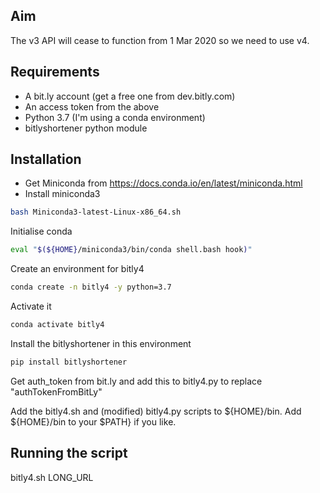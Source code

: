 ## Aim

The v3 API will cease to function from 1 Mar 2020 so we need to use v4.

## Requirements

- A bit.ly account (get a free one from dev.bitly.com)
- An access token from the above
- Python 3.7 (I'm using a conda environment)
- bitlyshortener python module

## Installation

- Get Miniconda from https://docs.conda.io/en/latest/miniconda.html
- Install miniconda3

```bash
bash Miniconda3-latest-Linux-x86_64.sh
```

Initialise conda

```bash
eval "$(${HOME}/miniconda3/bin/conda shell.bash hook)"
```

Create an environment for bitly4

```bash
conda create -n bitly4 -y python=3.7
```

Activate it

```bash
conda activate bitly4
```

Install the bitlyshortener in this environment

```bash
pip install bitlyshortener
```

Get auth_token from bit.ly and add this to bitly4.py to replace "authTokenFromBitLy"

Add the bitly4.sh and (modified) bitly4.py scripts to ${HOME}/bin.  Add ${HOME}/bin to your $PATH} if you like.

## Running the script

bitly4.sh LONG_URL


